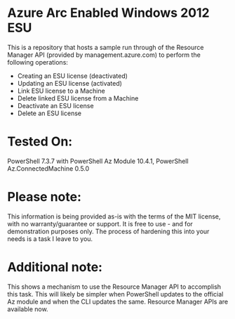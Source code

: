 # Azure Arc Enabled Windows 2012 ESU
This is a repository that hosts a sample run through of the Resource Manager API (provided by management.azure.com) to perform the following operations:
+ Creating an ESU license (deactivated)
+ Updating an ESU license (activated)
+ Link ESU license to a Machine
+ Delete linked ESU license from a Machine
+ Deactivate an ESU license
+ Delete an ESU license

# Tested On:
PowerShell 7.3.7 with PowerShell Az Module 10.4.1, PowerShell Az.ConnectedMachine 0.5.0

# Please note:
This information is being provided as-is with the terms of the MIT license, with no warranty/guarantee or support.  It is free to use - and for demonstration purposes only.  The process of hardening this into your needs is a task I leave to you.

# Additional note:
This shows a mechanism to use the Resource Manager API to accomplish this task.  This will likely be simpler when PowerShell updates to the official Az module and when the CLI updates the same.  Resource Manager APIs are available now.
